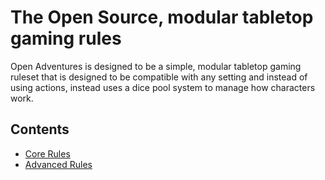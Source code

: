 # The Open Source, modular tabletop gaming rules
Open Adventures is designed to be a simple, modular tabletop gaming ruleset that is designed to be compatible with any setting and instead of using actions, instead uses a dice pool system to manage how characters work.

## Contents

* [Core Rules](core-rules.md)
* [Advanced Rules](advanced-rules.md)
